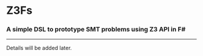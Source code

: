 ﻿Z3Fs
===
### A simple DSL to prototype SMT problems using Z3 API in F# ###

---
Details will be added later.